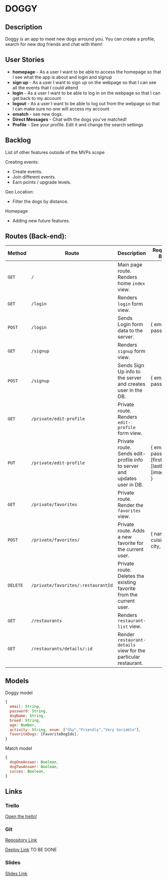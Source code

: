 # DOGGY

## Description

Doggy is an app to meet new dogs arround you. You can create a profile, search for new dog friends and chat with them!
 
## User Stories

- **homepage** - As a user I want to be able to access the homepage so that I see what the app is about and login and signup
- **sign up** - As a user I want to sign up on the webpage so that I can see all the events that I could attend
- **login** - As a user I want to be able to log in on the webpage so that I can get back to my account
- **logout** - As a user I want to be able to log out from the webpage so that I can make sure no one will access my account
- **ematch** - see new dogs.
- **Direct Messages** - Chat with the dogs you've matched!
- **Profile** - See your profile. Edit it and change the search settings



## Backlog

List of other features outside of the MVPs scope

Creating events:
- Create events.
- Join different events.
- Earn points / upgrade levels.

Geo Location:
- Filter the dogs by distance.

Homepage
- Adding new future features.


## Routes (Back-end):



| **Method** | **Route**                          | **Description**                                              | Request  - Body                                          |
| ---------- | ---------------------------------- | ------------------------------------------------------------ | -------------------------------------------------------- |
| `GET`      | `/`                                | Main page route.  Renders home `index` view.                 |                                                          |
| `GET`      | `/login`                           | Renders `login` form view.                                   |                                                          |
| `POST`     | `/login`                           | Sends Login form data to the server.                         | { email, password }                                      |
| `GET`      | `/signup`                          | Renders `signup` form view.                                  |                                                          |
| `POST`     | `/signup`                          | Sends Sign Up info to the server and creates user in the DB. | {  email, password  }                                    |
| `GET`      | `/private/edit-profile`            | Private route. Renders `edit-profile` form view.             |                                                          |
| `PUT`      | `/private/edit-profile`            | Private route. Sends edit-profile info to server and updates user in DB. | { email, password, [firstName], [lastName], [imageUrl] } |
| `GET`      | `/private/favorites`               | Private route. Render the `favorites` view.                  |                                                          |
| `POST`     | `/private/favorites/`              | Private route. Adds a new favorite for the current user.     | { name, cuisine, city, }                                 |
| `DELETE`   | `/private/favorites/:restaurantId` | Private route. Deletes the existing favorite from the current user. |                                                          |
| `GET`      | `/restaurants`                     | Renders `restaurant-list` view.                              |                                                          |
| `GET`      | `/restaurants/details/:id`         | Render `restaurant-details` view for the particular restaurant. |                                                          |






## Models

Doggy model

```javascript
{
  email: String,
  password: String,
  dogName: String,
  breed: String,
  age: Number,
  activity: String, enum: ["Shy","Friendly","Very Sociable"],
  favoriteDogs: [FavoriteDogIds],
}

```



Match model

```javascript
{
  dogOneAnswer: Boolean,
  dogTwoAnswer: Boolean,
  succes: Boolean,
}

```

## Links

### Trello

[Open the trello!](https://trello.com/b/WuUgMfQq/project-2-doggy)

### Git

[Repository Link](https://github.com/guillemtubert/Doggy)

[Deploy Link](http://heroku.com) TO BE DONE

### Slides 

[Slides Link](https://docs.google.com/presentation/d/1maTh19snJx0KqOmr5Z6mSbECEX2EyE4BDtyz2u09eM8/edit?usp=sharing)
